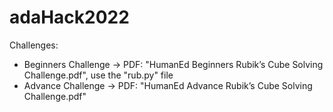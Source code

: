# adaHack2022

Challenges:
  - Beginners Challenge -> PDF: "HumanEd Beginners Rubik’s Cube Solving Challenge.pdf", use the "rub.py" file 
  - Advance Challenge -> PDF: "HumanEd Advance Rubik’s Cube Solving Challenge.pdf"
